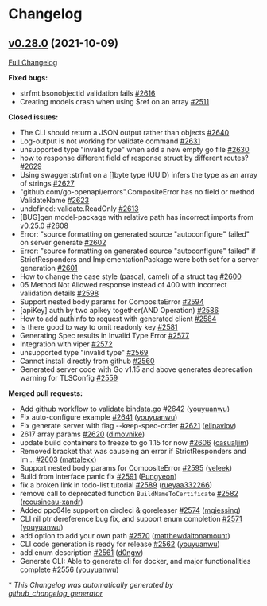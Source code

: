 # Changelog

## [v0.28.0](https://github.com/thetreep/go-swagger/tree/v0.28.0) (2021-10-09)

[Full Changelog](https://github.com/thetreep/go-swagger/compare/v0.27.0...v0.28.0)

**Fixed bugs:**

- strfmt.bsonobjectid validation fails [\#2616](https://github.com/thetreep/go-swagger/issues/2616)
- Creating models crash when using $ref on an array [\#2511](https://github.com/thetreep/go-swagger/issues/2511)

**Closed issues:**

- The CLI should return a JSON output rather than objects [\#2640](https://github.com/thetreep/go-swagger/issues/2640)
- Log-output is not working for validate command [\#2631](https://github.com/thetreep/go-swagger/issues/2631)
- unsupported type "invalid type" when add a new empty go file [\#2630](https://github.com/thetreep/go-swagger/issues/2630)
- how to response different field of response struct by different routes? [\#2629](https://github.com/thetreep/go-swagger/issues/2629)
- Using swagger:strfmt on a \[\]byte type \(UUID\) infers the type as an array of strings [\#2627](https://github.com/thetreep/go-swagger/issues/2627)
- "github.com/go-openapi/errors".CompositeError has no field or method ValidateName [\#2623](https://github.com/thetreep/go-swagger/issues/2623)
- undefined: validate.ReadOnly [\#2613](https://github.com/thetreep/go-swagger/issues/2613)
- \[BUG\]gen model-package with relative path has incorrect imports from v0.25.0 [\#2608](https://github.com/thetreep/go-swagger/issues/2608)
- Error: "source formatting on generated source "autoconfigure" failed" on server generate [\#2602](https://github.com/thetreep/go-swagger/issues/2602)
- Error: "source formatting on generated source "autoconfigure" failed" if StrictResponders and ImplementationPackage were both set for a server generation [\#2601](https://github.com/thetreep/go-swagger/issues/2601)
- How to change the case style \(pascal, camel\) of a struct tag  [\#2600](https://github.com/thetreep/go-swagger/issues/2600)
- 05 Method Not Allowed response instead of 400 with incorrect validation details [\#2598](https://github.com/thetreep/go-swagger/issues/2598)
- Support nested body params for CompositeError [\#2594](https://github.com/thetreep/go-swagger/issues/2594)
- \[apiKey\] auth by two apikey together\(AND Operation\) [\#2586](https://github.com/thetreep/go-swagger/issues/2586)
- How to add authInfo to request with generated client [\#2584](https://github.com/thetreep/go-swagger/issues/2584)
- Is there good to way to omit readonly key [\#2581](https://github.com/thetreep/go-swagger/issues/2581)
- Generating Spec results in Invalid Type Error [\#2577](https://github.com/thetreep/go-swagger/issues/2577)
- Integration with viper [\#2572](https://github.com/thetreep/go-swagger/issues/2572)
- unsupported type "invalid type" [\#2569](https://github.com/thetreep/go-swagger/issues/2569)
- Cannot install directly from github [\#2560](https://github.com/thetreep/go-swagger/issues/2560)
- Generated server code with Go v1.15 and above generates deprecation warning for TLSConfig [\#2559](https://github.com/thetreep/go-swagger/issues/2559)

**Merged pull requests:**

- Add github workflow to validate bindata.go [\#2642](https://github.com/thetreep/go-swagger/pull/2642) ([youyuanwu](https://github.com/youyuanwu))
- Fix auto-configure example [\#2641](https://github.com/thetreep/go-swagger/pull/2641) ([youyuanwu](https://github.com/youyuanwu))
- Fix generate server with flag --keep-spec-order [\#2621](https://github.com/thetreep/go-swagger/pull/2621) ([elipavlov](https://github.com/elipavlov))
- 2617 array params [\#2620](https://github.com/thetreep/go-swagger/pull/2620) ([dimovnike](https://github.com/dimovnike))
- update build containers to freeze to go 1.15 for now [\#2606](https://github.com/thetreep/go-swagger/pull/2606) ([casualjim](https://github.com/casualjim))
- Removed bracket that was causeing an error if StrictResponders and Im… [\#2603](https://github.com/thetreep/go-swagger/pull/2603) ([mattalexx](https://github.com/mattalexx))
- Support nested body params for CompositeError [\#2595](https://github.com/thetreep/go-swagger/pull/2595) ([veleek](https://github.com/veleek))
- Build from interface panic fix [\#2591](https://github.com/thetreep/go-swagger/pull/2591) ([Pungyeon](https://github.com/Pungyeon))
- fix a broken link in todo-list tutorial [\#2589](https://github.com/thetreep/go-swagger/pull/2589) ([rueyaa332266](https://github.com/rueyaa332266))
- remove call to deprecated function `BuildNameToCertificate` [\#2582](https://github.com/thetreep/go-swagger/pull/2582) ([rcousineau-xandr](https://github.com/rcousineau-xandr))
- Added ppc64le support on circleci & goreleaser [\#2574](https://github.com/thetreep/go-swagger/pull/2574) ([mgiessing](https://github.com/mgiessing))
- CLI nil ptr dereference bug fix, and support enum completion [\#2571](https://github.com/thetreep/go-swagger/pull/2571) ([youyuanwu](https://github.com/youyuanwu))
- add option to add your own path [\#2570](https://github.com/thetreep/go-swagger/pull/2570) ([matthewdaltonamount](https://github.com/matthewdaltonamount))
- CLI code generation is ready for release [\#2562](https://github.com/thetreep/go-swagger/pull/2562) ([youyuanwu](https://github.com/youyuanwu))
- add enum description [\#2561](https://github.com/thetreep/go-swagger/pull/2561) ([d0ngw](https://github.com/d0ngw))
- Generate CLI: Able to generate cli for docker, and major functionalities complete [\#2556](https://github.com/thetreep/go-swagger/pull/2556) ([youyuanwu](https://github.com/youyuanwu))



\* *This Changelog was automatically generated by [github_changelog_generator](https://github.com/github-changelog-generator/github-changelog-generator)*
